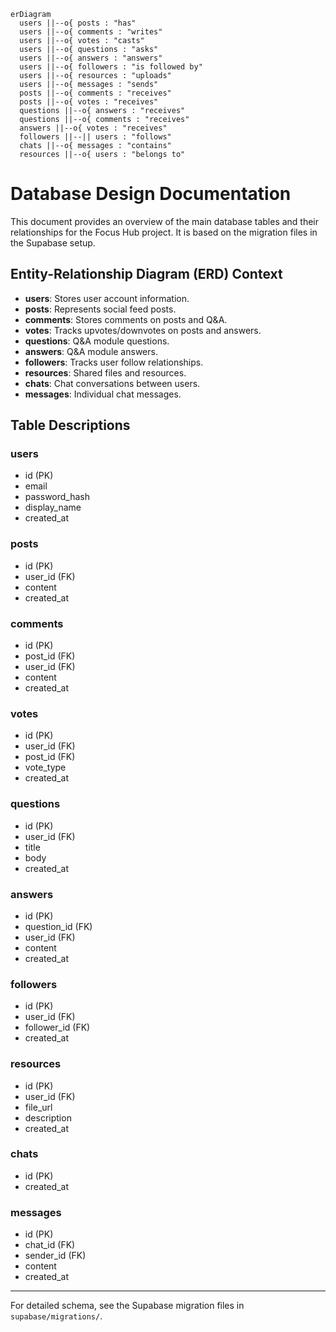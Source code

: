```mermaid
erDiagram
  users ||--o{ posts : "has"
  users ||--o{ comments : "writes"
  users ||--o{ votes : "casts"
  users ||--o{ questions : "asks"
  users ||--o{ answers : "answers"
  users ||--o{ followers : "is followed by"
  users ||--o{ resources : "uploads"
  users ||--o{ messages : "sends"
  posts ||--o{ comments : "receives"
  posts ||--o{ votes : "receives"
  questions ||--o{ answers : "receives"
  questions ||--o{ comments : "receives"
  answers ||--o{ votes : "receives"
  followers ||--|| users : "follows"
  chats ||--o{ messages : "contains"
  resources ||--o{ users : "belongs to"
```

# Database Design Documentation

This document provides an overview of the main database tables and their relationships for the Focus Hub project. It is based on the migration files in the Supabase setup.

## Entity-Relationship Diagram (ERD) Context

- **users**: Stores user account information.
- **posts**: Represents social feed posts.
- **comments**: Stores comments on posts and Q&A.
- **votes**: Tracks upvotes/downvotes on posts and answers.
- **questions**: Q&A module questions.
- **answers**: Q&A module answers.
- **followers**: Tracks user follow relationships.
- **resources**: Shared files and resources.
- **chats**: Chat conversations between users.
- **messages**: Individual chat messages.

## Table Descriptions

### users
- id (PK)
- email
- password_hash
- display_name
- created_at

### posts
- id (PK)
- user_id (FK)
- content
- created_at

### comments
- id (PK)
- post_id (FK)
- user_id (FK)
- content
- created_at

### votes
- id (PK)
- user_id (FK)
- post_id (FK)
- vote_type
- created_at

### questions
- id (PK)
- user_id (FK)
- title
- body
- created_at

### answers
- id (PK)
- question_id (FK)
- user_id (FK)
- content
- created_at

### followers
- id (PK)
- user_id (FK)
- follower_id (FK)
- created_at

### resources
- id (PK)
- user_id (FK)
- file_url
- description
- created_at

### chats
- id (PK)
- created_at

### messages
- id (PK)
- chat_id (FK)
- sender_id (FK)
- content
- created_at

---

For detailed schema, see the Supabase migration files in `supabase/migrations/`. 